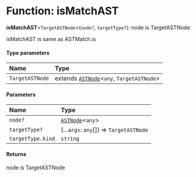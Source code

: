 # Function: isMatchAST

**isMatchAST**<`TargetASTNode`>(`node?`, `targetType?`): node is TargetASTNode

isMatchAST is same as ASTMatch.is

#### Type parameters

| Name | Type |
| :------ | :------ |
| `TargetASTNode` | extends [`ASTNode`](/en/auto-docs/variable-core/classes/ASTNode.md)<`any`, `TargetASTNode`> |

#### Parameters

| Name | Type |
| :------ | :------ |
| `node?` | [`ASTNode`](/en/auto-docs/variable-core/classes/ASTNode.md)<`any`> |
| `targetType?` | (...`args`: `any`\[]) => `TargetASTNode` |
| `targetType.kind` | `string` |

#### Returns

node is TargetASTNode
